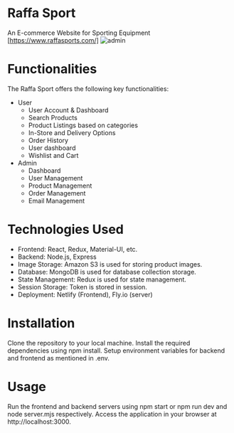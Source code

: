 # Raffa Sport 
An E-commerce Website for Sporting Equipment
[https://www.raffasports.com/]
![admin](https://github.com/Abdussamad738/raffa/frontend/public/admin.gif)
# Functionalities
The Raffa Sport offers the following key functionalities:

  - User
    - User Account & Dashboard
    - Search Products
    - Product Listings based on categories
    - In-Store and Delivery Options
    - Order History
    - User dashboard
    - Wishlist and Cart
  - Admin 
    - Dashboard
    - User Management
    - Product Management
    - Order Management
    - Email Management

# Technologies Used

  - Frontend: React, Redux, Material-UI, etc.
  - Backend: Node.js, Express
  - Image Storage: Amazon S3 is used for storing product images.
  - Database: MongoDB is used for database collection storage.
  - State Management: Redux is used for state management.
  - Session Storage: Token is stored in session.
  - Deployment: Netlify (Frontend), Fly.io (server)
    
# Installation
Clone the repository to your local machine.
Install the required dependencies using npm install.
Setup environment variables for backend and frontend as mentioned in .env.
# Usage
Run the frontend and backend servers using npm start or npm run dev and node server.mjs respectively.
Access the application in your browser at http://localhost:3000.
